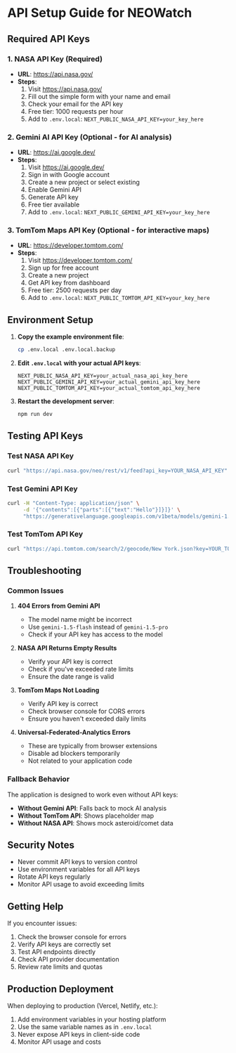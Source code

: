 # API Setup Guide for NEOWatch

## Required API Keys

### 1. NASA API Key (Required)
- **URL**: https://api.nasa.gov/
- **Steps**:
  1. Visit https://api.nasa.gov/
  2. Fill out the simple form with your name and email
  3. Check your email for the API key
  4. Free tier: 1000 requests per hour
  5. Add to `.env.local`: `NEXT_PUBLIC_NASA_API_KEY=your_key_here`

### 2. Gemini AI API Key (Optional - for AI analysis)
- **URL**: https://ai.google.dev/
- **Steps**:
  1. Visit https://ai.google.dev/
  2. Sign in with Google account
  3. Create a new project or select existing
  4. Enable Gemini API
  5. Generate API key
  6. Free tier available
  7. Add to `.env.local`: `NEXT_PUBLIC_GEMINI_API_KEY=your_key_here`

### 3. TomTom Maps API Key (Optional - for interactive maps)
- **URL**: https://developer.tomtom.com/
- **Steps**:
  1. Visit https://developer.tomtom.com/
  2. Sign up for free account
  3. Create a new project
  4. Get API key from dashboard
  5. Free tier: 2500 requests per day
  6. Add to `.env.local`: `NEXT_PUBLIC_TOMTOM_API_KEY=your_key_here`

## Environment Setup

1. **Copy the example environment file**:
   ```bash
   cp .env.local .env.local.backup
   ```

2. **Edit `.env.local` with your actual API keys**:
   ```env
   NEXT_PUBLIC_NASA_API_KEY=your_actual_nasa_api_key_here
   NEXT_PUBLIC_GEMINI_API_KEY=your_actual_gemini_api_key_here
   NEXT_PUBLIC_TOMTOM_API_KEY=your_actual_tomtom_api_key_here
   ```

3. **Restart the development server**:
   ```bash
   npm run dev
   ```

## Testing API Keys

### Test NASA API Key
```bash
curl "https://api.nasa.gov/neo/rest/v1/feed?api_key=YOUR_NASA_API_KEY"
```

### Test Gemini API Key
```bash
curl -H "Content-Type: application/json" \
     -d '{"contents":[{"parts":[{"text":"Hello"}]}]}' \
     "https://generativelanguage.googleapis.com/v1beta/models/gemini-1.5-flash:generateContent?key=YOUR_GEMINI_API_KEY"
```

### Test TomTom API Key
```bash
curl "https://api.tomtom.com/search/2/geocode/New York.json?key=YOUR_TOMTOM_API_KEY"
```

## Troubleshooting

### Common Issues

1. **404 Errors from Gemini API**
   - The model name might be incorrect
   - Use `gemini-1.5-flash` instead of `gemini-1.5-pro`
   - Check if your API key has access to the model

2. **NASA API Returns Empty Results**
   - Verify your API key is correct
   - Check if you've exceeded rate limits
   - Ensure the date range is valid

3. **TomTom Maps Not Loading**
   - Verify API key is correct
   - Check browser console for CORS errors
   - Ensure you haven't exceeded daily limits

4. **Universal-Federated-Analytics Errors**
   - These are typically from browser extensions
   - Disable ad blockers temporarily
   - Not related to your application code

### Fallback Behavior

The application is designed to work even without API keys:

- **Without Gemini API**: Falls back to mock AI analysis
- **Without TomTom API**: Shows placeholder map
- **Without NASA API**: Shows mock asteroid/comet data

## Security Notes

- Never commit API keys to version control
- Use environment variables for all API keys
- Rotate API keys regularly
- Monitor API usage to avoid exceeding limits

## Getting Help

If you encounter issues:

1. Check the browser console for errors
2. Verify API keys are correctly set
3. Test API endpoints directly
4. Check API provider documentation
5. Review rate limits and quotas

## Production Deployment

When deploying to production (Vercel, Netlify, etc.):

1. Add environment variables in your hosting platform
2. Use the same variable names as in `.env.local`
3. Never expose API keys in client-side code
4. Monitor API usage and costs
